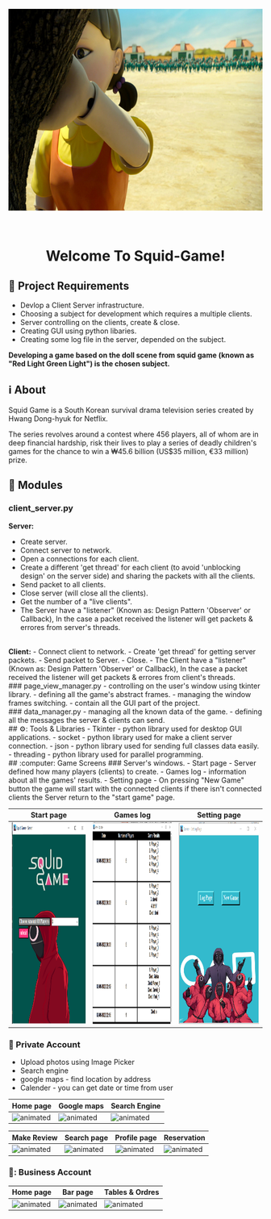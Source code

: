 <p align="center"><img src="games_screens/back_waiting.png" height="400" width="800"></p>
<br/>
<h1 align="center">Welcome To Squid-Game!</h1>

## :door: Project Requirements 
 - Devlop a Client Server infrastructure.
 - Choosing a subject for development which requires a multiple clients.
 - Server controlling on the clients, create & close.
 - Creating GUI using python libaries.
 - Creating some log file in the server, depended on the subject.

<strong> Developing a game based on the doll scene from squid game (known as "Red Light Green Light") is the chosen subject. </strong> 
<br/>
## :information_source: About 
Squid Game is a South Korean survival drama television series created by Hwang Dong-hyuk for Netflix. 

The series revolves around a contest where 456 players, all of whom are in deep financial hardship, risk their lives to play a series of deadly children's games for the chance to win a ₩45.6 billion (US$35 million, €33 million) prize. 
<br/>
## :space_invader: Modules
### client_server.py 
<strong>Server:</strong>
- Create server.
- Connect server to network.
- Open a connections for each client.
- Create a different 'get thread' for each client (to avoid 'unblocking design' on the server side) and sharing the packets with all the clients.
- Send packet to all clients.
- Close server (will close all the clients). 
- Get the number of a "live clients".
- The Server have a "listener" (Known as: Design Pattern 'Observer' or Callback), In the case a packet received the listener will get packets & errores from server's threads.
<br/>
<strong>Client:</strong>
- Connect client to network.
- Create 'get thread' for getting server packets.
- Send packet to Server.
- Close. 
- The Client have a "listener" (Known as: Design Pattern 'Observer' or Callback), In the case a packet received the listener will get packets & errores from client's threads.
<br/>
### page_view_manager.py
- controlling on the user's window using tkinter library.
- defining all the game's abstract frames.
- managing the window frames switching.
- contain all the GUI part of the project.
<br/>
### data_manager.py
- managing all the known data of the game.
- defining all the messages the server & clients can send.
<br/>
## ⚙️: Tools & Libraries
- Tkinter - python library used for desktop GUI applications. 
- socket - python library used for make a client server connection.
- json - python library used for sending full classes data easily. 
- threading - python library used for parallel programming. 
<br/>
## :computer: Game Screens
### Server's windows.
- Start page - Server defined how many players (clients) to create. 
- Games log - information about all the games' results.
- Setting page - On pressing "New Game" button the game will start with the connected clients if there isn't connected clients the Server return to the "start game" page.

|Start page|Games log|Setting page|
|---|---|---|
|<img src="games_screens/server_start_page.png" height="400" width="800" />|<img src="games_screens/server_log.png" height="400" width="800"/>|<img src="games_screens/setting.png"  height="400" width="800"/>|

### 💃 Private Account
- Upload photos using Image Picker
- Search engine
- google maps - find location by address
- Calender - you can get date or time from user

|Home page|Google maps|Search Engine|
|---|---|---|
|<img src="https://media.giphy.com/media/1O7hkrPEDXVWsWwxBa/giphy.gif" alt="animated"/>|<img src="https://media.giphy.com/media/k5mfcFpYSpWRowsUpa/giphy.gif" alt="animated"/>|<img src="https://media.giphy.com/media/hcfXtHdeXM7fYXM8n6/giphy.gif" alt="animated"/>

|Make Review|Search page|Profile page|Reservation|
|---|---|---|---|
|<img src="https://media.giphy.com/media/ft3nsXBNr740EJZgYK/giphy.gif" alt="animated"/>|<img src="https://media.giphy.com/media/H9ywaDxnJ1SxwtmGXe/giphy.gif" alt="animated"/>|<img src="https://media.giphy.com/media/a14Z5ys9IKUy2jL7tn/giphy.gif" alt="animated"/>|<img src="https://media.giphy.com/media/r65IN7S5jU9YHX0DU8/giphy.gif" alt="animated"/>

### 🍹: Business Account
|Home page|Bar page|Tables & Ordres|
|---|---|---|
|<img src="https://media.giphy.com/media/5h9RTI05Hmv1iDACAh/giphy.gif" alt="animated"/>|<img src="https://media.giphy.com/media/0KvyBJgiodaxMQGhfh/giphy.gif" alt="animated"/>|<img src="https://media.giphy.com/media/mEC8JQBXxZIO5TpPWL/giphy.gif" alt="animated"/>|


